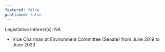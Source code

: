 ```yaml
---
featured: false
published: false
---
```

Legistlative Interest(s): NA

* Vice Chairman at Environment Committee (Senate) from June 2019 to June 2023